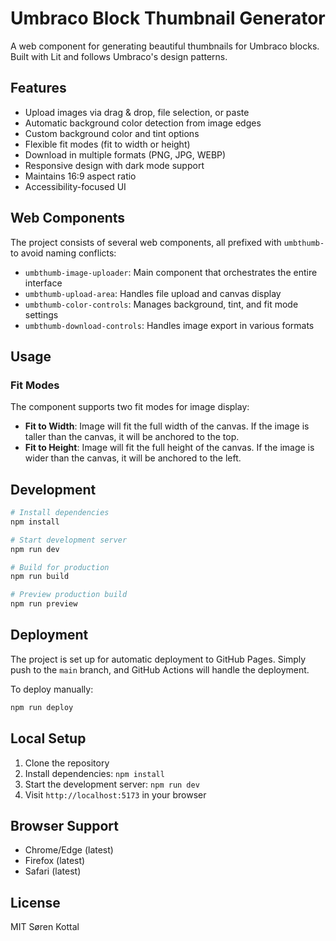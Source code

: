 # Umbraco Block Thumbnail Generator

A web component for generating beautiful thumbnails for Umbraco blocks. Built with Lit and follows Umbraco's design patterns.

## Features

- Upload images via drag & drop, file selection, or paste
- Automatic background color detection from image edges
- Custom background color and tint options
- Flexible fit modes (fit to width or height)
- Download in multiple formats (PNG, JPG, WEBP)
- Responsive design with dark mode support
- Maintains 16:9 aspect ratio
- Accessibility-focused UI

## Web Components

The project consists of several web components, all prefixed with `umbthumb-` to avoid naming conflicts:

- `umbthumb-image-uploader`: Main component that orchestrates the entire interface
- `umbthumb-upload-area`: Handles file upload and canvas display
- `umbthumb-color-controls`: Manages background, tint, and fit mode settings
- `umbthumb-download-controls`: Handles image export in various formats

## Usage

### Fit Modes

The component supports two fit modes for image display:

- **Fit to Width**: Image will fit the full width of the canvas. If the image is taller than the canvas, it will be anchored to the top.
- **Fit to Height**: Image will fit the full height of the canvas. If the image is wider than the canvas, it will be anchored to the left.

## Development

```bash
# Install dependencies
npm install

# Start development server
npm run dev

# Build for production
npm run build

# Preview production build
npm run preview
```

## Deployment

The project is set up for automatic deployment to GitHub Pages. Simply push to the `main` branch, and GitHub Actions will handle the deployment.

To deploy manually:
```bash
npm run deploy
```

## Local Setup

1. Clone the repository
2. Install dependencies: `npm install`
3. Start the development server: `npm run dev`
4. Visit `http://localhost:5173` in your browser

## Browser Support

- Chrome/Edge (latest)
- Firefox (latest)
- Safari (latest)

## License

MIT Søren Kottal
